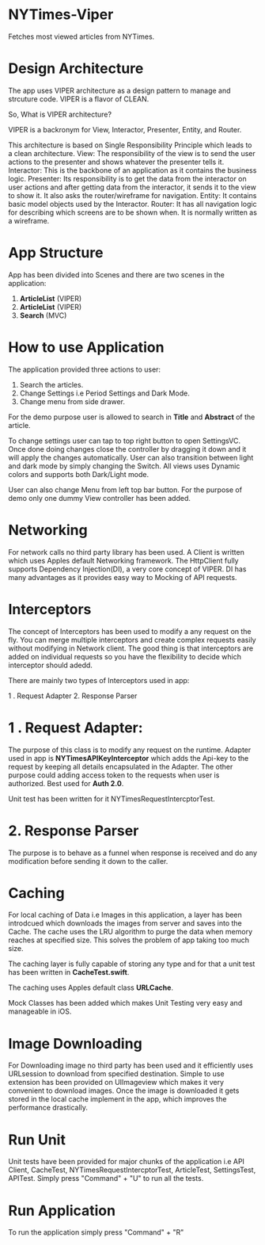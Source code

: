 # NYTimes-Viper
Fetches most viewed articles from NYTimes.

# Design Architecture

The app uses VIPER architecture as a design pattern to manage and strcuture code. 
VIPER is a flavor of CLEAN.

So, What is VIPER architecture?

VIPER is a backronym for View, Interactor, Presenter, Entity, and Router.

This architecture is based on Single Responsibility Principle which leads to a clean architecture.
View: The responsibility of the view is to send the user actions to the presenter and shows whatever the presenter tells it.
Interactor: This is the backbone of an application as it contains the business logic.
Presenter: Its responsibility is to get the data from the interactor on user actions and after getting data from the interactor, it sends it to the view to show it. It also asks the router/wireframe for navigation.
Entity: It contains basic model objects used by the Interactor.
Router: It has all navigation logic for describing which screens are to be shown when. It is normally written as a wireframe.

# App Structure

App has been divided into Scenes and there are two scenes in the application:

1. **ArticleList** (VIPER)
2. **ArticleList** (VIPER)
3. **Search** (MVC)

# How to use Application

The application provided three actions to user:

1. Search the articles.
2. Change Settings i.e Period Settings and Dark Mode.
3. Change menu from side drawer.

For the demo purpose user is allowed to search in **Title** and **Abstract** of the article.

To change settings user can tap to top right button to open SettingsVC. Once done doing changes close the controller by dragging it down and it will apply the changes automatically. User can also transition between light and dark mode by simply changing the Switch. All views uses Dynamic colors and supports both Dark/Light mode.

User can also change Menu from left top bar button. For the purpose of demo only one dummy View controller has been added.

# Networking

For network calls no third party library has been used. A Client is written which uses Apples default Networking framework.
The HttpClient fully supports Dependency Injection(DI), a very core concept of VIPER. DI has many advantages as it provides easy way to Mocking of API requests.

# Interceptors

The concept of Interceptors has been used to modify a any request on the fly. You can merge multiple interceptors and create complex requests easily without modifying in Network client. The good thing is that interceptors are added on individual requests so you have the flexibility to decide which interceptor should adedd.

There are mainly two types of Interceptors used in app:

  1 . Request Adapter
  2.  Response Parser

  # 1 . Request Adapter:
  The purpose of this class is to modify any request on the runtime. Adapter used in app is **NYTimesAPIKeyInterceptor** which adds the Api-key to the request by 
  keeping all details encapsulated in the Adapter. The other purpose could adding access token to the requests when user is authorized. Best used for **Auth 2.0**. 
  
  Unit test has been written for it NYTimesRequestIntercptorTest.
  
  # 2. Response Parser
  The purpose is to behave as a funnel when response is received and do any modification before sending it down to the caller.
  

# Caching

For local caching of Data i.e Images in this application, a layer has been introdcued which downloads the images from server and saves into the Cache. The cache uses the LRU algorithm to purge the data when memory reaches at specified size. This solves the problem of app taking too much size.

The caching layer is fully capable of storing any type and for that a unit test has been written in **CacheTest.swift**.

The caching uses Apples default class **URLCache**.

Mock Classes has been added which makes Unit Testing very easy and manageable in iOS.

# Image Downloading

For Downloading image no third party has been used and it efficiently uses URLsession to download from specified destination. Simple to use extension has been provided on UIImageview which makes it very convenient to download images. Once the image is downloaded it gets stored in the local cache implement in the app, which improves the performance drastically.


# Run Unit

Unit tests have been provided for major chunks of the application i.e API Client, CacheTest, NYTimesRequestIntercptorTest, ArticleTest, SettingsTest, APITest.
Simply press "Command" + "U" to run all the tests.

# Run Application

To run the application simply press "Command" + "R"




